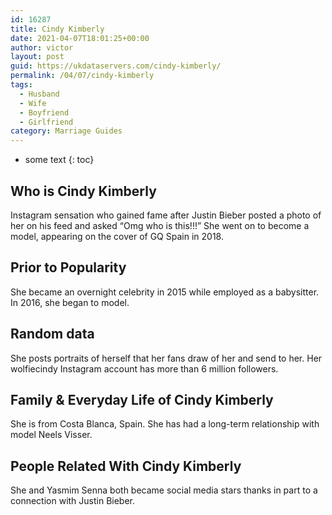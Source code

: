 ```yaml
---
id: 16287
title: Cindy Kimberly
date: 2021-04-07T18:01:25+00:00
author: victor
layout: post
guid: https://ukdataservers.com/cindy-kimberly/
permalink: /04/07/cindy-kimberly
tags:
  - Husband
  - Wife
  - Boyfriend
  - Girlfriend
category: Marriage Guides
---
```


* some text
{: toc}


## Who is Cindy Kimberly



Instagram sensation who gained fame after Justin Bieber posted a photo of her on his feed and asked &#8220;Omg who is this!!!&#8221; She went on to become a model, appearing on the cover of GQ Spain in 2018.

                
                
                
## Prior to Popularity



She became an overnight celebrity in 2015 while employed as a babysitter. In 2016, she began to model.

                
                
                
## Random data



She posts portraits of herself that her fans draw of her and send to her. Her wolfiecindy Instagram account has more than 6 million followers.

                
                
                
## Family & Everyday Life of Cindy Kimberly



She is from Costa Blanca, Spain. She has had a long-term relationship with model Neels Visser. 

                
                
                
## People Related With Cindy Kimberly



She and Yasmim Senna both became social media stars thanks in part to a connection with Justin Bieber.

                
              
            
          
          
          